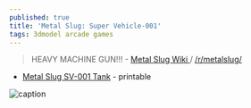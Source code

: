 ```yaml
---
published: true
title: 'Metal Slug: Super Vehicle-001'
tags: 3dmodel arcade games
---
```

> HEAVY MACHINE GUN!!! - [Metal Slug Wiki ](https://metalslug.fandom.com/wiki/Metal_Slug_Wiki) / [/r/metalslug/](https://www.reddit.com/r/metalslug/)

- [Metal Slug SV-001 Tank](https://www.thingiverse.com/thing:3115549) - printable


![caption](https://external-content.duckduckgo.com/iu/?u=https%3A%2F%2Ftse4.mm.bing.net%2Fth%3Fid%3DOIP.QlZ8kOj9SPm8XtocQy0QbAHaEK%26pid%3DApi&f=1)
